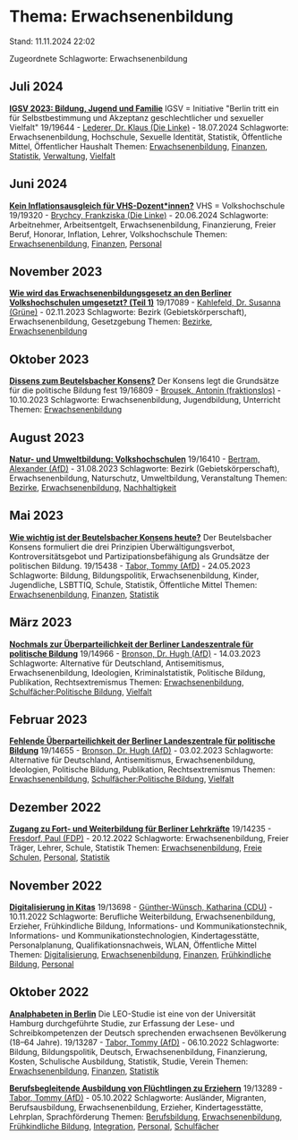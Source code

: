 # Thema: Erwachsenenbildung

Stand: 11.11.2024 22:02

Zugeordnete Schlagworte: Erwachsenenbildung

## Juli 2024
**[IGSV 2023: Bildung, Jugend und Familie](https://pardok.parlament-berlin.de/starweb/adis/citat/VT/19/SchrAnfr/S19-19644.pdf)**
IGSV = Initiative "Berlin tritt ein für Selbstbestimmung und Akzeptanz geschlechtlicher und sexueller Vielfalt"
19/19644 - [Lederer, Dr. Klaus (Die Linke)](autor_lederer_dr_klaus_die_linke.md) - 18.07.2024
Schlagworte: Erwachsenenbildung, Hochschule, Sexuelle Identität, Statistik, Öffentliche Mittel, Öffentlicher Haushalt
Themen: [Erwachsenenbildung](thema_erwachsenenbildung.md), [Finanzen](thema_finanzen.md), [Statistik](thema_statistik.md), [Verwaltung](thema_verwaltung.md), [Vielfalt](thema_vielfalt.md)

## Juni 2024
**[Kein Inflationsausgleich für VHS-Dozent\*innen?](https://pardok.parlament-berlin.de/starweb/adis/citat/VT/19/SchrAnfr/S19-19320.pdf)**
VHS = Volkshochschule
19/19320 - [Brychcy, Frankziska (Die Linke)](autor_brychcy_frankziska_die_linke.md) - 20.06.2024
Schlagworte: Arbeitnehmer, Arbeitsentgelt, Erwachsenenbildung, Finanzierung, Freier Beruf, Honorar, Inflation, Lehrer, Volkshochschule
Themen: [Erwachsenenbildung](thema_erwachsenenbildung.md), [Finanzen](thema_finanzen.md), [Personal](thema_personal.md)

## November 2023
**[Wie wird das Erwachsenenbildungsgesetz an den Berliner Volkshochschulen umgesetzt? (Teil 1)](https://pardok.parlament-berlin.de/starweb/adis/citat/VT/19/SchrAnfr/S19-17089.pdf)**
19/17089 - [Kahlefeld, Dr. Susanna (Grüne)](autor_kahlefeld_dr_susanna_gruene.md) - 02.11.2023
Schlagworte: Bezirk (Gebietskörperschaft), Erwachsenenbildung, Gesetzgebung
Themen: [Bezirke](thema_bezirke.md), [Erwachsenenbildung](thema_erwachsenenbildung.md)

## Oktober 2023
**[Dissens zum Beutelsbacher Konsens?](https://pardok.parlament-berlin.de/starweb/adis/citat/VT/19/SchrAnfr/S19-16809.pdf)**
Der Konsens legt die Grundsätze für die politische Bildung fest
19/16809 - [Brousek, Antonin (fraktionslos)](autor_brousek_antonin_fraktionslos.md) - 10.10.2023
Schlagworte: Erwachsenenbildung, Jugendbildung, Unterricht
Themen: [Erwachsenenbildung](thema_erwachsenenbildung.md)

## August 2023
**[Natur- und Umweltbildung: Volkshochschulen](https://pardok.parlament-berlin.de/starweb/adis/citat/VT/19/SchrAnfr/S19-16410.pdf)**
19/16410 - [Bertram, Alexander (AfD)](autor_bertram_alexander_afd.md) - 31.08.2023
Schlagworte: Bezirk (Gebietskörperschaft), Erwachsenenbildung, Naturschutz, Umweltbildung, Veranstaltung
Themen: [Bezirke](thema_bezirke.md), [Erwachsenenbildung](thema_erwachsenenbildung.md), [Nachhaltigkeit](thema_nachhaltigkeit.md)

## Mai 2023
**[Wie wichtig ist der Beutelsbacher Konsens heute?](https://pardok.parlament-berlin.de/starweb/adis/citat/VT/19/SchrAnfr/S19-15438.pdf)**
Der Beutelsbacher Konsens formuliert die drei Prinzipien Überwältigungsverbot, Kontroversitätsgebot und Partizipationsbefähigung als Grundsätze der politischen Bildung.
19/15438 - [Tabor, Tommy (AfD)](autor_tabor_tommy_afd.md) - 24.05.2023
Schlagworte: Bildung, Bildungspolitik, Erwachsenenbildung, Kinder, Jugendliche, LSBTTIQ, Schule, Statistik, Öffentliche Mittel
Themen: [Erwachsenenbildung](thema_erwachsenenbildung.md), [Finanzen](thema_finanzen.md), [Statistik](thema_statistik.md)

## März 2023
**[Nochmals zur Überparteilichkeit der Berliner Landeszentrale für politische Bildung](https://pardok.parlament-berlin.de/starweb/adis/citat/VT/19/SchrAnfr/S19-14966.pdf)**
19/14966 - [Bronson, Dr. Hugh (AfD)](autor_bronson_dr_hugh_afd.md) - 14.03.2023
Schlagworte: Alternative für Deutschland, Antisemitismus, Erwachsenenbildung, Ideologien, Kriminalstatistik, Politische Bildung, Publikation, Rechtsextremismus
Themen: [Erwachsenenbildung](thema_erwachsenenbildung.md), [Schulfächer:Politische Bildung](thema_schulfaecher_politische_bildung.md), [Vielfalt](thema_vielfalt.md)

## Februar 2023
**[Fehlende Überparteilichkeit der Berliner Landeszentrale für politische Bildung](https://pardok.parlament-berlin.de/starweb/adis/citat/VT/19/SchrAnfr/S19-14655.pdf)**
19/14655 - [Bronson, Dr. Hugh (AfD)](autor_bronson_dr_hugh_afd.md) - 03.02.2023
Schlagworte: Alternative für Deutschland, Antisemitismus, Erwachsenenbildung, Ideologien, Politische Bildung, Publikation, Rechtsextremismus
Themen: [Erwachsenenbildung](thema_erwachsenenbildung.md), [Schulfächer:Politische Bildung](thema_schulfaecher_politische_bildung.md), [Vielfalt](thema_vielfalt.md)

## Dezember 2022
**[Zugang zu Fort- und Weiterbildung für Berliner Lehrkräfte](https://pardok.parlament-berlin.de/starweb/adis/citat/VT/19/SchrAnfr/S19-14235.pdf)**
19/14235 - [Fresdorf, Paul (FDP)](autor_fresdorf_paul_fdp.md) - 20.12.2022
Schlagworte: Erwachsenenbildung, Freier Träger, Lehrer, Schule, Statistik
Themen: [Erwachsenenbildung](thema_erwachsenenbildung.md), [Freie Schulen](thema_freie_schulen.md), [Personal](thema_personal.md), [Statistik](thema_statistik.md)

## November 2022
**[Digitalisierung in Kitas](https://pardok.parlament-berlin.de/starweb/adis/citat/VT/19/SchrAnfr/S19-13698.pdf)**
19/13698 - [Günther-Wünsch, Katharina (CDU)](autor_guenther-wuensch_katharina_cdu.md) - 10.11.2022
Schlagworte: Berufliche Weiterbildung, Erwachsenenbildung, Erzieher, Frühkindliche Bildung, Informations- und Kommunikationstechnik, Informations- und Kommunikationstechnologien, Kindertagesstätte, Personalplanung, Qualifikationsnachweis, WLAN, Öffentliche Mittel
Themen: [Digitalisierung](thema_digitalisierung.md), [Erwachsenenbildung](thema_erwachsenenbildung.md), [Finanzen](thema_finanzen.md), [Frühkindliche Bildung](thema_fruehkindliche_bildung.md), [Personal](thema_personal.md)

## Oktober 2022
**[Analphabeten in Berlin](https://pardok.parlament-berlin.de/starweb/adis/citat/VT/19/SchrAnfr/S19-13287.pdf)**
Die LEO-Studie ist eine von der Universität Hamburg durchgeführte Studie, zur Erfassung der Lese- und Schreibkompetenzen der Deutsch sprechenden erwachsenen Bevölkerung (18–64 Jahre).
19/13287 - [Tabor, Tommy (AfD)](autor_tabor_tommy_afd.md) - 06.10.2022
Schlagworte: Bildung, Bildungspolitik, Deutsch, Erwachsenenbildung, Finanzierung, Kosten, Schulische Ausbildung, Statistik, Studie, Verein
Themen: [Erwachsenenbildung](thema_erwachsenenbildung.md), [Finanzen](thema_finanzen.md), [Statistik](thema_statistik.md)

**[Berufsbegleitende Ausbildung von Flüchtlingen zu Erziehern](https://pardok.parlament-berlin.de/starweb/adis/citat/VT/19/SchrAnfr/S19-13289.pdf)**
19/13289 - [Tabor, Tommy (AfD)](autor_tabor_tommy_afd.md) - 05.10.2022
Schlagworte: Ausländer, Migranten, Berufsausbildung, Erwachsenenbildung, Erzieher, Kindertagesstätte, Lehrplan, Sprachförderung
Themen: [Berufsbildung](thema_berufsbildung.md), [Erwachsenenbildung](thema_erwachsenenbildung.md), [Frühkindliche Bildung](thema_fruehkindliche_bildung.md), [Integration](thema_integration.md), [Personal](thema_personal.md), [Schulfächer](thema_schulfaecher.md)

